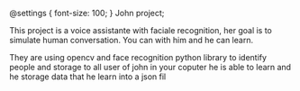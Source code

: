 @settings {
  font-size: 100;
}
John project;

This project is a voice assistante with faciale recognition, her goal is to simulate human conversation. You can with him and he can learn.

They are using opencv and face recognition python library to identify people and storage to all 
user of john in your coputer he is able to learn and he storage data that he learn into a json fil
